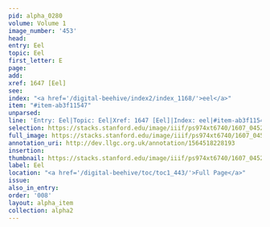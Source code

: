 ```yaml
---
pid: alpha_0280
volume: Volume 1
image_number: '453'
head:
entry: Eel
topic: Eel
first_letter: E
page:
add:
xref: 1647 [Eel]
see:
index: "<a href='/digital-beehive/index2/index_1168/'>eel</a>"
item: "#item-ab3f11547"
unparsed:
line: 'Entry: Eel|Topic: Eel|Xref: 1647 [Eel]|Index: eel|#item-ab3f11547'
selection: https://stacks.stanford.edu/image/iiif/ps974xt6740/1607_0452/399,667,3061,175/full/0/default.jpg
full_image: https://stacks.stanford.edu/image/iiif/ps974xt6740/1607_0452/full/full/0/default.jpg
annotation_uri: http://dev.llgc.org.uk/annotation/1564518228193
insertion:
thumbnail: https://stacks.stanford.edu/image/iiif/ps974xt6740/1607_0452/399,667,600,180/250,/0/default.jpg
label: Eel
location: "<a href='/digital-beehive/toc/toc1_443/'>Full Page</a>"
issue:
also_in_entry:
order: '008'
layout: alpha_item
collection: alpha2
---
```

